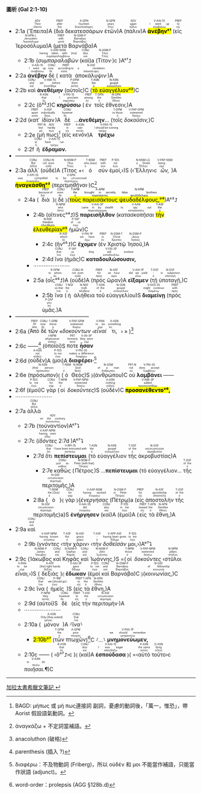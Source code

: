 #### 圖析 (Gal 2:1-10)

- <rt>2:1a</rt> (<RUBY><ruby><ruby>Ἔπειτα<rt>ἔπειτα</rt></ruby><rt>Then</rt></ruby><rt>ADV</rt></RUBY>)A (<RUBY><ruby><ruby>διὰ<rt>διά</rt></ruby><rt>after</rt></ruby><rt>PREP</rt></RUBY> <RUBY><ruby><ruby>δεκατεσσάρων<rt>δεκατέσσαρες</rt></ruby><rt>fourteen</rt></ruby><rt>A-GPN</rt></RUBY> <RUBY><ruby><ruby>ἐτῶν<rt>ἔτος</rt></ruby><rt>years</rt></ruby><rt>N-GPN</rt></RUBY>)A (<RUBY><ruby><ruby>πάλιν<rt>πάλιν</rt></ruby><rt>again</rt></ruby><rt>ADV</rt></RUBY>)A <RUBY><ruby><ruby><mark><strong>ἀνέβην°¹</strong></mark><rt>ἀναβαίνω</rt></ruby><rt>I went up</rt></ruby><rt>V-AAI-1S</rt></RUBY> (<RUBY><ruby><ruby>εἰς<rt>εἰς</rt></ruby><rt>to</rt></ruby><rt>PREP</rt></RUBY> <RUBY><ruby><ruby>Ἱεροσόλυμα<rt>Ἱεροσόλυμα</rt></ruby><rt>Jerusalem</rt></ruby><rt>N-APN-L</rt></RUBY>)A (<RUBY><ruby><ruby>μετὰ<rt>μετά</rt></ruby><rt>with</rt></ruby><rt>PREP</rt></RUBY> <RUBY><ruby><ruby>Βαρνάβα<rt>Βαρνάβας</rt></ruby><rt>Barnabas</rt></ruby><rt>N-GSM-P</rt></RUBY>)A
	- <rt>2:1b</rt> {<RUBY><ruby><ruby><em>συμπαραλαβὼν</em><rt>συμπαραλαμβάνω</rt></ruby><rt>having taken with [me]</rt></ruby><rt>V-AAP-NSM</rt></RUBY> (<RUBY><ruby><ruby>καὶ<rt>καί</rt></ruby><rt>also</rt></ruby><rt>CONJ</rt></RUBY>)a (<RUBY><ruby><ruby>Τίτον·<rt>Τίτος</rt></ruby><rt>Titus</rt></ruby><rt>N-ASM-P</rt></RUBY>)c }A°¹⮥
- <rt>2:2a</rt> <RUBY><ruby><ruby><strong>ἀνέβην</strong><rt>ἀναβαίνω</rt></ruby><rt>I went up</rt></ruby><rt>V-AAI-1S</rt></RUBY> <RUBY><ruby><ruby>δὲ<rt>δέ</rt></ruby><rt>now</rt></ruby><rt>CONJ</rt></RUBY> (<RUBY><ruby><ruby>κατὰ<rt>κατά</rt></ruby><rt>according to</rt></ruby><rt>PREP</rt></RUBY> <RUBY><ruby><ruby>ἀποκάλυψιν·<rt>ἀποκάλυψις</rt></ruby><rt>a revelation</rt></ruby><rt>N-ASF</rt></RUBY>)A
- <rt>2:2b</rt> <RUBY><ruby><ruby>καὶ<rt>καί</rt></ruby><rt>and</rt></ruby><rt>CONJ</rt></RUBY> <RUBY><ruby><ruby><strong>ἀνεθέμην</strong><rt>ἀνατίθημι</rt></ruby><rt>set before</rt></ruby><rt>V-AMI-1S</rt></RUBY> (<RUBY><ruby><ruby>αὐτοῖς<rt>αὐτός</rt></ruby><rt>them</rt></ruby><rt>P-DPM</rt></RUBY>)C (<mark><RUBY><ruby><ruby>τὸ<rt>ὁ</rt></ruby><rt>the</rt></ruby><rt>T-ASN</rt></RUBY> <RUBY><ruby><ruby>εὐαγγέλιον<rt>εὐαγγέλιον</rt></ruby><rt>gospel</rt></ruby><rt>N-ASN</rt></RUBY>°²</mark>)C 
	- <rt>2:2c</rt> (<RUBY><ruby><ruby>ὃ°²⮥<rt>ὅς</rt></ruby><rt>that</rt></ruby><rt>R-ASN</rt></RUBY>)C <RUBY><ruby><ruby><strong>κηρύσσω</strong><rt>κηρύσσω</rt></ruby><rt>I proclaim</rt></ruby><rt>V-PAI-1S</rt></RUBY> (<RUBY><ruby><ruby>ἐν<rt>ἐν</rt></ruby><rt>among</rt></ruby><rt>PREP</rt></RUBY> <RUBY><ruby><ruby>τοῖς<rt>ὁ</rt></ruby><rt>the</rt></ruby><rt>T-DPN</rt></RUBY> <RUBY><ruby><ruby>ἔθνεσιν,<rt>ἔθνος</rt></ruby><rt>Gentiles</rt></ruby><rt>N-DPN</rt></RUBY>)A 
- <rt>2:2d</rt> (<RUBY><ruby><ruby>κατ᾽<rt>κατά</rt></ruby><rt>apart</rt></ruby><rt>PREP</rt></RUBY> <RUBY><ruby><ruby>ἰδίαν<rt>ἴδιος</rt></ruby><rt>individually</rt></ruby><rt>A-ASF</rt></RUBY>)A <RUBY><ruby><ruby>δὲ<rt>δέ</rt></ruby><rt>however</rt></ruby><rt>CONJ</rt></RUBY> ...**ἀνεθέμην**... (<RUBY><ruby><ruby>τοῖς<rt>ὁ</rt></ruby><rt>to those</rt></ruby><rt>T-DPM</rt></RUBY> <RUBY><ruby><ruby><em>δοκοῦσιν,</em><rt>δοκέω</rt></ruby><rt>esteemed</rt></ruby><rt>V-PAP-DPM</rt></RUBY>)C 
	- <rt>2:2e</rt> (<RUBY><ruby><ruby>μή<rt>μή</rt></ruby><rt>lest</rt></ruby><rt>PRT-N</rt></RUBY> <RUBY><ruby><ruby>πως<rt>πως</rt></ruby><rt>hardly</rt></ruby><rt>ADV</rt></RUBY>)[^1] (<RUBY><ruby><ruby>εἰς<rt>εἰς</rt></ruby><rt>in</rt></ruby><rt>PREP</rt></RUBY> <RUBY><ruby><ruby>κενὸν<rt>κενός</rt></ruby><rt>vain</rt></ruby><rt>A-ASN</rt></RUBY>)A <RUBY><ruby><ruby><strong>τρέχω</strong><rt>τρέχω</rt></ruby><rt>I should be running</rt></ruby><rt>V-PAS-1S</rt></RUBY>
	- <rt>2:2f</rt> <RUBY><ruby><ruby>ἢ<rt>ἤ</rt></ruby><rt>or</rt></ruby><rt>CONJ</rt></RUBY> <RUBY><ruby><ruby><strong>ἔδραμον.</strong><rt>τρέχω</rt></ruby><rt>have run</rt></ruby><rt>V-AAI-1S</rt></RUBY> 
- ——————————————
- <rt>2:3a</rt> <RUBY><ruby><ruby>ἀλλ᾽<rt>ἀλλά</rt></ruby><rt>But</rt></ruby><rt>CONJ</rt></RUBY> (<RUBY><ruby><ruby>οὐδὲ<rt>οὐδέ</rt></ruby><rt>not even</rt></ruby><rt>CONJ-N</rt></RUBY>)A (<RUBY><ruby><ruby>Τίτος<rt>Τίτος</rt></ruby><rt>Titus</rt></ruby><rt>N-NSM-P</rt></RUBY> +‹<RUBY><ruby><ruby>ὁ<rt>ὁ</rt></ruby><rt>who [was]</rt></ruby><rt>T-NSM</rt></RUBY> <RUBY><ruby><ruby>σὺν<rt>σύν</rt></ruby><rt>with</rt></ruby><rt>PREP</rt></RUBY> <RUBY><ruby><ruby>ἐμοί,<rt>ἐγώ</rt></ruby><rt>me</rt></ruby><rt>P-1DS</rt></RUBY>›)S (‹<RUBY><ruby><ruby>Ἕλλην<rt>Ἕλλην</rt></ruby><rt>a Greek</rt></ruby><rt>N-NSM-LG</rt></RUBY>›c <RUBY><ruby><ruby><em>ὤν,</em><rt>εἰμί</rt></ruby><rt>being</rt></ruby><rt>V-PAP-NSM</rt></RUBY>)A <RUBY><ruby><ruby><mark><strong>ἠναγκάσθη°³</strong></mark><rt>ἀναγκάζω</rt></ruby><rt>was compelled</rt></ruby><rt>V-API-3S</rt></RUBY> (<RUBY><ruby><ruby><em>περιτμηθῆναι·</em><rt>περιτέμνω</rt></ruby><rt>to be circumcised</rt></ruby><rt>V-APN</rt></RUBY>)C[^2] 
	- <rt>2:4a</rt> (<RUBY><ruby><ruby>διὰ<rt>διά</rt></ruby><rt>because of</rt></ruby><rt>PREP</rt></RUBY>)⦇ <RUBY><ruby><ruby>δὲ<rt>δέ</rt></ruby><rt>even</rt></ruby><rt>CONJ</rt></RUBY> ⦈(<mark><RUBY><ruby><ruby>τοὺς<rt>ὁ</rt></ruby><rt>the</rt></ruby><rt>T-APM</rt></RUBY> <RUBY><ruby><ruby>παρεισάκτους<rt>παρείσακτος</rt></ruby><rt>brought in secretly</rt></ruby><rt>A-APM</rt></RUBY> <RUBY><ruby><ruby>ψευδαδέλφους,<rt>ψευδάδελφος</rt></ruby><rt>false brothers</rt></ruby><rt>N-APM</rt></RUBY>°⁴</mark>)A°³⮥ 
		- <rt>2:4b</rt> (<RUBY><ruby><ruby>οἵτινες°⁴⮥<rt>ὅστις</rt></ruby><rt>who</rt></ruby><rt>R-NPM</rt></RUBY>)S <RUBY><ruby><ruby><strong>παρεισῆλθον</strong><rt>παρεισέρχομαι</rt></ruby><rt>came in by stealth</rt></ruby><rt>V-AAI-3P</rt></RUBY> (<RUBY><ruby><ruby><em>κατασκοπῆσαι</em><rt>κατασκοπέω</rt></ruby><rt>to spy out</rt></ruby><rt>V-AAN</rt></RUBY> <mark><RUBY><ruby><ruby>τὴν<rt>ὁ</rt></ruby><rt>the</rt></ruby><rt>T-ASF</rt></RUBY> <RUBY><ruby><ruby>ἐλευθερίαν<rt>ἐλευθερία</rt></ruby><rt>freedom</rt></ruby><rt>N-ASF</rt></RUBY>°⁵</mark> <RUBY><ruby><ruby>ἡμῶν<rt>ἐγώ</rt></ruby><rt>of us</rt></ruby><rt>P-1GP</rt></RUBY>)C 
			- <rt>2:4c</rt> (<RUBY><ruby><ruby>ἣν°⁵⮥<rt>ὅς</rt></ruby><rt>which</rt></ruby><rt>R-ASF</rt></RUBY>)C <RUBY><ruby><ruby><strong>ἔχομεν</strong><rt>ἔχω</rt></ruby><rt>we have</rt></ruby><rt>V-PAI-1P</rt></RUBY> (<RUBY><ruby><ruby>ἐν<rt>ἐν</rt></ruby><rt>in</rt></ruby><rt>PREP</rt></RUBY> <RUBY><ruby><ruby>Χριστῷ<rt>Χριστός</rt></ruby><rt>Christ</rt></ruby><rt>N-DSM-T</rt></RUBY> <RUBY><ruby><ruby>Ἰησοῦ,<rt>Ἰησοῦς</rt></ruby><rt>Jesus</rt></ruby><rt>N-DSM-P</rt></RUBY>)A
			- <rt>2:4d</rt> <RUBY><ruby><ruby>ἵνα<rt>ἵνα</rt></ruby><rt>that</rt></ruby><rt>CONJ</rt></RUBY> (<RUBY><ruby><ruby>ἡμᾶς<rt>ἐγώ</rt></ruby><rt>us</rt></ruby><rt>P-1AP</rt></RUBY>)C <RUBY><ruby><ruby><strong>καταδουλώσουσιν,</strong><rt>καταδουλόω</rt></ruby><rt>they will enslave</rt></ruby><rt>V-FAI-3P</rt></RUBY> 
		- ⋯⋯⋯⋯⋯⋯⋯
		- <rt>2:5a</rt> (<RUBY><ruby><ruby>οἷς°⁵⮥<rt>ὅς</rt></ruby><rt>to whom</rt></ruby><rt>R-DPM</rt></RUBY>)A (<RUBY><ruby><ruby>οὐδὲ<rt>οὐδέ</rt></ruby><rt>not even</rt></ruby><rt>CONJ-N</rt></RUBY>)A (<RUBY><ruby><ruby>πρὸς<rt>πρός</rt></ruby><rt>for</rt></ruby><rt>PREP</rt></RUBY> <RUBY><ruby><ruby>ὥραν<rt>ὥρα</rt></ruby><rt>an hour</rt></ruby><rt>N-ASF</rt></RUBY>)A <RUBY><ruby><ruby><strong>εἴξαμεν</strong><rt>εἴκω</rt></ruby><rt>did we yield</rt></ruby><rt>V-AAI-1P</rt></RUBY> (<RUBY><ruby><ruby>τῇ<rt>ὁ</rt></ruby><rt>-</rt></ruby><rt>T-DSF</rt></RUBY> <RUBY><ruby><ruby>ὑποταγῇ,<rt>ὑποταγή</rt></ruby><rt>in subjection</rt></ruby><rt>N-DSF</rt></RUBY>)C 
			- <rt>2:5b</rt> <RUBY><ruby><ruby>ἵνα<rt>ἵνα</rt></ruby><rt>so that</rt></ruby><rt>CONJ</rt></RUBY> (<RUBY><ruby><ruby>ἡ<rt>ὁ</rt></ruby><rt>the</rt></ruby><rt>T-NSF</rt></RUBY> <RUBY><ruby><ruby>ἀλήθεια<rt>ἀλήθεια</rt></ruby><rt>truth</rt></ruby><rt>N-NSF</rt></RUBY> <RUBY><ruby><ruby>τοῦ<rt>ὁ</rt></ruby><rt>of the</rt></ruby><rt>T-GSN</rt></RUBY> <RUBY><ruby><ruby>εὐαγγελίου<rt>εὐαγγέλιον</rt></ruby><rt>gospel</rt></ruby><rt>N-GSN</rt></RUBY>)S <RUBY><ruby><ruby><strong>διαμείνῃ</strong><rt>διαμένω</rt></ruby><rt>might continue</rt></ruby><rt>V-AAS-3S</rt></RUBY> (<RUBY><ruby><ruby>πρὸς<rt>πρός</rt></ruby><rt>with</rt></ruby><rt>PREP</rt></RUBY> <RUBY><ruby><ruby>ὑμᾶς.<rt>σύ</rt></ruby><rt>you</rt></ruby><rt>P-2AP</rt></RUBY>)A
- ——————————————
- <rt>2:6a</rt> (<RUBY><ruby><ruby>Ἀπὸ<rt>ἀπό</rt></ruby><rt>Of</rt></ruby><rt>PREP</rt></RUBY> <RUBY><ruby><ruby>δὲ<rt>δέ</rt></ruby><rt>now</rt></ruby><rt>CONJ</rt></RUBY> <RUBY><ruby><ruby>τῶν<rt>ὁ</rt></ruby><rt>those</rt></ruby><rt>T-GPM</rt></RUBY> «<RUBY><ruby><ruby><em>δοκούντων</em><rt>δοκέω</rt></ruby><rt>esteemed</rt></ruby><rt>V-PAP-GPM</rt></RUBY> ‹<RUBY><ruby><ruby><em>εἶναί</em><rt>εἰμί</rt></ruby><rt>to be</rt></ruby><rt>V-PAN</rt></RUBY> <RUBY><ruby><ruby>τι,<rt>τις</rt></ruby><rt>something</rt></ruby><rt>X-ASN</rt></RUBY>› » )[^4]
- <rt>2:6c</rt> ——[^5] (<RUBY><ruby><ruby>ὁποῖοί<rt>ὁποῖος</rt></ruby><rt>whatsoever</rt></ruby><rt>I-NPM</rt></RUBY>)S <RUBY><ruby><ruby>ποτε<rt>ποτέ</rt></ruby><rt>formerly</rt></ruby><rt>PRT</rt></RUBY> <RUBY><ruby><ruby><strong>ἦσαν</strong><rt>εἰμί</rt></ruby><rt>they were</rt></ruby><rt>V-IAI-3P</rt></RUBY>
- <rt>2:6d</rt> (<RUBY><ruby><ruby>οὐδέν<rt>οὐδείς</rt></ruby><rt>not</rt></ruby><rt>A-ASN</rt></RUBY>)A (<RUBY><ruby><ruby>μοι<rt>ἐγώ</rt></ruby><rt>to me</rt></ruby><rt>P-1DS</rt></RUBY>)A <RUBY><ruby><ruby><strong>διαφέρει·</strong><rt>διαφέρω</rt></ruby><rt>makes a difference</rt></ruby><rt>V-PAI-3S</rt></RUBY>[^3] 
- <rt>2:6e</rt> (<RUBY><ruby><ruby>πρόσωπον<rt>πρόσωπον</rt></ruby><rt>[the] person</rt></ruby><rt>N-ASN</rt></RUBY>)⦇ (<RUBY><ruby><ruby>ὁ<rt>ὁ</rt></ruby><rt>-</rt></ruby><rt>T-NSM</rt></RUBY> <RUBY><ruby><ruby>Θεὸς<rt>θεός</rt></ruby><rt>God</rt></ruby><rt>N-NSM</rt></RUBY>)S ⦈(<RUBY><ruby><ruby>ἀνθρώπου<rt>ἄνθρωπος</rt></ruby><rt>of a man</rt></ruby><rt>N-GSM</rt></RUBY>)C <RUBY><ruby><ruby>οὐ<rt>οὐ</rt></ruby><rt>not</rt></ruby><rt>PRT-N</rt></RUBY> <RUBY><ruby><ruby><strong>λαμβάνει</strong><rt>λαμβάνω</rt></ruby><rt>does accept</rt></ruby><rt>V-PAI-3S</rt></RUBY> ——
- <rt>2:6f</rt> (<RUBY><ruby><ruby>ἐμοὶ<rt>ἐγώ</rt></ruby><rt>to me</rt></ruby><rt>P-1DS</rt></RUBY>)C <RUBY><ruby><ruby>γὰρ<rt>γάρ</rt></ruby><rt>for</rt></ruby><rt>CONJ</rt></RUBY> (<RUBY><ruby><ruby>οἱ<rt>ὁ</rt></ruby><rt>the</rt></ruby><rt>T-NPM</rt></RUBY> <RUBY><ruby><ruby><em>δοκοῦντες</em><rt>δοκέω</rt></ruby><rt>esteemed</rt></ruby><rt>V-PAP-NPM</rt></RUBY>)S (<RUBY><ruby><ruby>οὐδὲν<rt>οὐδείς</rt></ruby><rt>nothing</rt></ruby><rt>A-ASN</rt></RUBY>)C <RUBY><ruby><ruby><mark><strong>προσανέθεντο°⁶,</strong></mark><rt>προσανατίθημι</rt></ruby><rt>added</rt></ruby><rt>V-AMI-3P</rt></RUBY> 
- ⋯⋯⋯⋯⋯⋯⋯
- <rt>2:7a</rt> <RUBY><ruby><ruby>ἀλλὰ<rt>ἀλλά</rt></ruby><rt>But</rt></ruby><rt>CONJ</rt></RUBY> 
	- <rt>2:7b</rt> (<RUBY><ruby><ruby>τοὐναντίον<rt>τοὐναντίον</rt></ruby><rt>on the contrary</rt></ruby><rt>ADV</rt></RUBY>)A°⁷⮧
	- <rt>2:7c</rt> (<RUBY><ruby><ruby><em>ἰδόντες</em><rt>εἴδω</rt></ruby><rt>having seen</rt></ruby><rt>V-AAP-NPM</rt></RUBY> <rt>2:7d</rt> )A°⁷⮧
		- <rt>2:7d</rt> <RUBY><ruby><ruby>ὅτι<rt>ὅτι</rt></ruby><rt>that</rt></ruby><rt>CONJ</rt></RUBY> <RUBY><ruby><ruby><strong>πεπίστευμαι</strong><rt>πιστεύω</rt></ruby><rt>I have been entrusted with</rt></ruby><rt>V-RPI-1S</rt></RUBY> (<RUBY><ruby><ruby>τὸ<rt>ὁ</rt></ruby><rt>the</rt></ruby><rt>T-ASN</rt></RUBY> <RUBY><ruby><ruby>εὐαγγέλιον<rt>εὐαγγέλιον</rt></ruby><rt>gospel</rt></ruby><rt>N-ASN</rt></RUBY> <RUBY><ruby><ruby>τῆς<rt>ὁ</rt></ruby><rt>of the</rt></ruby><rt>T-GSF</rt></RUBY> <RUBY><ruby><ruby>ἀκροβυστίας<rt>ἀκροβυστία</rt></ruby><rt>uncircumcision</rt></ruby><rt>N-GSF</rt></RUBY>)A 
			- <rt>2:7e</rt> <RUBY><ruby><ruby>καθὼς<rt>καθώς</rt></ruby><rt>just as</rt></ruby><rt>CONJ</rt></RUBY> (<RUBY><ruby><ruby>Πέτρος<rt>Πέτρος</rt></ruby><rt>Peter [with that]</rt></ruby><rt>N-NSM-P</rt></RUBY>)S ...**πεπίστευμαι** (τὸ εὐαγγέλιον... <RUBY><ruby><ruby>τῆς<rt>ὁ</rt></ruby><rt>of the</rt></ruby><rt>T-GSF</rt></RUBY> <RUBY><ruby><ruby>περιτομῆς,<rt>περιτομή</rt></ruby><rt>circumcision</rt></ruby><rt>N-GSF</rt></RUBY>)A
		- <rt>2:8a</rt> {<RUBY><ruby><ruby>ὁ<rt>ὁ</rt></ruby><rt>the [One]</rt></ruby><rt>T-NSM</rt></RUBY>}⦇ <RUBY><ruby><ruby>γὰρ<rt>γάρ</rt></ruby><rt>for</rt></ruby><rt>CONJ</rt></RUBY> ⦈{<RUBY><ruby><ruby><em>ἐνεργήσας</em><rt>ἐνεργέω</rt></ruby><rt>having worked</rt></ruby><rt>V-AAP-NSM</rt></RUBY> (<RUBY><ruby><ruby>Πέτρῳ<rt>Πέτρος</rt></ruby><rt>in Peter</rt></ruby><rt>N-DSM-P</rt></RUBY>)a (<RUBY><ruby><ruby>εἰς<rt>εἰς</rt></ruby><rt>for</rt></ruby><rt>PREP</rt></RUBY> <RUBY><ruby><ruby>ἀποστολὴν<rt>ἀποστολή</rt></ruby><rt>apostleship</rt></ruby><rt>N-ASF</rt></RUBY> <RUBY><ruby><ruby>τῆς<rt>ὁ</rt></ruby><rt>of the</rt></ruby><rt>T-GSF</rt></RUBY> <RUBY><ruby><ruby>περιτομῆς<rt>περιτομή</rt></ruby><rt>circumcision</rt></ruby><rt>N-GSF</rt></RUBY>)a}S <RUBY><ruby><ruby><strong>ἐνήργησεν</strong><rt>ἐνεργέω</rt></ruby><rt>did</rt></ruby><rt>V-AAI-3S</rt></RUBY> (<RUBY><ruby><ruby>καὶ<rt>καί</rt></ruby><rt>also</rt></ruby><rt>CONJ</rt></RUBY>)A (<RUBY><ruby><ruby>ἐμοὶ<rt>ἐγώ</rt></ruby><rt>in me</rt></ruby><rt>P-1DS</rt></RUBY>)A (<RUBY><ruby><ruby>εἰς<rt>εἰς</rt></ruby><rt>toward</rt></ruby><rt>PREP</rt></RUBY> <RUBY><ruby><ruby>τὰ<rt>ὁ</rt></ruby><rt>the</rt></ruby><rt>T-APN</rt></RUBY> <RUBY><ruby><ruby>ἔθνη,<rt>ἔθνος</rt></ruby><rt>Gentiles</rt></ruby><rt>N-APN</rt></RUBY>)A
- <rt>2:9a</rt> <RUBY><ruby><ruby>καὶ<rt>καί</rt></ruby><rt>and</rt></ruby><rt>CONJ</rt></RUBY> 
	- <rt>2:9b</rt> (<RUBY><ruby><ruby><em>γνόντες</em><rt>γινώσκω</rt></ruby><rt>having known</rt></ruby><rt>V-AAP-NPM</rt></RUBY> ‹<RUBY><ruby><ruby>τὴν<rt>ὁ</rt></ruby><rt>the</rt></ruby><rt>T-ASF</rt></RUBY> <RUBY><ruby><ruby>χάριν<rt>χάρις</rt></ruby><rt>grace</rt></ruby><rt>N-ASF</rt></RUBY>› ‹<RUBY><ruby><ruby>τὴν<rt>ὁ</rt></ruby><rt>-</rt></ruby><rt>T-ASF</rt></RUBY> <RUBY><ruby><ruby><em>δοθεῖσάν</em><rt>δίδωμι</rt></ruby><rt>having been given</rt></ruby><rt>V-APP-ASF</rt></RUBY> <RUBY><ruby><ruby>μοι,<rt>ἐγώ</rt></ruby><rt>to me</rt></ruby><rt>P-1DS</rt></RUBY>›)A°⁷⮧ 
- <rt>2:9c</rt> (<RUBY><ruby><ruby>Ἰάκωβος<rt>Ἰάκωβος</rt></ruby><rt>James</rt></ruby><rt>N-NSM-P</rt></RUBY> <RUBY><ruby><ruby>καὶ<rt>καί</rt></ruby><rt>and</rt></ruby><rt>CONJ</rt></RUBY> <RUBY><ruby><ruby>Κηφᾶς<rt>Κηφᾶς</rt></ruby><rt>Cephas</rt></ruby><rt>N-NSM-P</rt></RUBY> <RUBY><ruby><ruby>καὶ<rt>καί</rt></ruby><rt>and</rt></ruby><rt>CONJ</rt></RUBY> <RUBY><ruby><ruby>Ἰωάννης,<rt>Ἰωάννης</rt></ruby><rt>John</rt></ruby><rt>N-NSM-P</rt></RUBY>)S =(<RUBY><ruby><ruby>οἱ<rt>ὁ</rt></ruby><rt>those</rt></ruby><rt>T-NPM</rt></RUBY> <RUBY><ruby><ruby><em>δοκοῦντες</em><rt>δοκέω</rt></ruby><rt>esteemed</rt></ruby><rt>V-PAP-NPM</rt></RUBY> ‹<RUBY><ruby><ruby>στῦλοι<rt>στῦλος</rt></ruby><rt>pillars</rt></ruby><rt>N-NPM</rt></RUBY> <RUBY><ruby><ruby><em>εἶναι,</em><rt>εἰμί</rt></ruby><rt>to be</rt></ruby><rt>V-PAN</rt></RUBY>›)S (<RUBY><ruby><ruby>δεξιὰς<rt>δεξιός</rt></ruby><rt>[the] right hands</rt></ruby><rt>A-APF</rt></RUBY>)⦇ <RUBY><ruby><ruby><strong>ἔδωκαν</strong><rt>δίδωμι</rt></ruby><rt>gave</rt></ruby><rt>V-AAI-3P</rt></RUBY> (<RUBY><ruby><ruby>ἐμοὶ<rt>ἐγώ</rt></ruby><rt>to me</rt></ruby><rt>P-1DS</rt></RUBY> <RUBY><ruby><ruby>καὶ<rt>καί</rt></ruby><rt>and</rt></ruby><rt>CONJ</rt></RUBY> <RUBY><ruby><ruby>Βαρνάβα<rt>Βαρνάβας</rt></ruby><rt>Barnabas</rt></ruby><rt>N-DSM-P</rt></RUBY>)C ⦈(<RUBY><ruby><ruby>κοινωνίας,<rt>κοινωνία</rt></ruby><rt>of fellowship</rt></ruby><rt>N-GSF</rt></RUBY>)C
	- <rt>2:9c</rt> <RUBY><ruby><ruby>ἵνα<rt>ἵνα</rt></ruby><rt>that</rt></ruby><rt>CONJ</rt></RUBY> (<RUBY><ruby><ruby>ἡμεῖς<rt>ἐγώ</rt></ruby><rt>we [should go]</rt></ruby><rt>P-1NP</rt></RUBY>)S (<RUBY><ruby><ruby>εἰς<rt>εἰς</rt></ruby><rt>to</rt></ruby><rt>PREP</rt></RUBY> <RUBY><ruby><ruby>τὰ<rt>ὁ</rt></ruby><rt>the</rt></ruby><rt>T-APN</rt></RUBY> <RUBY><ruby><ruby>ἔθνη,<rt>ἔθνος</rt></ruby><rt>Gentiles</rt></ruby><rt>N-APN</rt></RUBY>)A 
	- <rt>2:9d</rt> (<RUBY><ruby><ruby>αὐτοὶ<rt>αὐτός</rt></ruby><rt>they</rt></ruby><rt>P-NPM</rt></RUBY>)S <RUBY><ruby><ruby>δὲ<rt>δέ</rt></ruby><rt>however</rt></ruby><rt>CONJ</rt></RUBY> (<RUBY><ruby><ruby>εἰς<rt>εἰς</rt></ruby><rt>to</rt></ruby><rt>PREP</rt></RUBY> <RUBY><ruby><ruby>τὴν<rt>ὁ</rt></ruby><rt>the</rt></ruby><rt>T-ASF</rt></RUBY> <RUBY><ruby><ruby>περιτομήν·<rt>περιτομή</rt></ruby><rt>circumcision</rt></ruby><rt>N-ASF</rt></RUBY>)A
	- ⋯⋯⋯⋯⋯⋯⋯
	- <rt>2:10a</rt> (<RUBY><ruby><ruby>μόνον<rt>μόνος</rt></ruby><rt>Only [they asked]</rt></ruby><rt>A-ASN</rt></RUBY>)A ⸉<RUBY><ruby><ruby>ἵνα<rt>ἵνα</rt></ruby><rt>that</rt></ruby><rt>CONJ</rt></RUBY>⸊ 
		- <rt><mark>2:10b°⁷</mark></rt> (<RUBY><ruby><ruby>τῶν<rt>ὁ</rt></ruby><rt>the</rt></ruby><rt>T-GPM</rt></RUBY> <RUBY><ruby><ruby>πτωχῶν<rt>πτωχός</rt></ruby><rt>poor</rt></ruby><rt>A-GPM</rt></RUBY>)[^6]C ⸉...⸊ <RUBY><ruby><ruby><strong>μνημονεύωμεν,</strong><rt>μνημονεύω</rt></ruby><rt>we should remember</rt></ruby><rt>V-PAS-1P</rt></RUBY> 
	- <rt>2:10c</rt> —— ( ‹<RUBY><ruby><ruby>ὃ°⁷⮥<rt>ὅς</rt></ruby><rt>that</rt></ruby><rt>R-ASN</rt></RUBY>›c )⦇ (<RUBY><ruby><ruby>καὶ<rt>καί</rt></ruby><rt>also</rt></ruby><rt>CONJ</rt></RUBY>)A <RUBY><ruby><ruby><strong>ἐσπούδασα</strong><rt>σπουδάζω</rt></ruby><rt>I was eager</rt></ruby><rt>V-AAI-1S</rt></RUBY> ⦈( =‹<RUBY><ruby><ruby>αὐτὸ<rt>αὐτός</rt></ruby><rt>the same</rt></ruby><rt>P-ASN</rt></RUBY> <RUBY><ruby><ruby>τοῦτο<rt>οὗτος</rt></ruby><rt>thing</rt></ruby><rt>D-ASN</rt></RUBY>›c <RUBY><ruby><ruby><em>ποιῆσαι.¶</em><rt>ποιέω</rt></ruby><rt>to do</rt></ruby><rt>V-AAN</rt></RUBY>)C





---
[加拉太書希臘文筆記 ↵](Galatians-Notes.md)


[^1]: BAGD: μήπως 或 μή πως連接詞 副詞，憂慮的動詞後，「萬一，惟恐」，帶 Aorist 假設語氣動詞。
[^2]: ἀναγκάζω + 不定詞當補語。
[^3]: διαφέρω：不及物動詞 (Friberg)，所以 οὐδέν 和 μοι 不能當作補語，只能當作狀語 (adjunct)。
[^4]: anacoluthon (破格)
[^5]: parenthesis (插入 ?)
[^6]: word-order：prolepsis (AGG §128b.d)